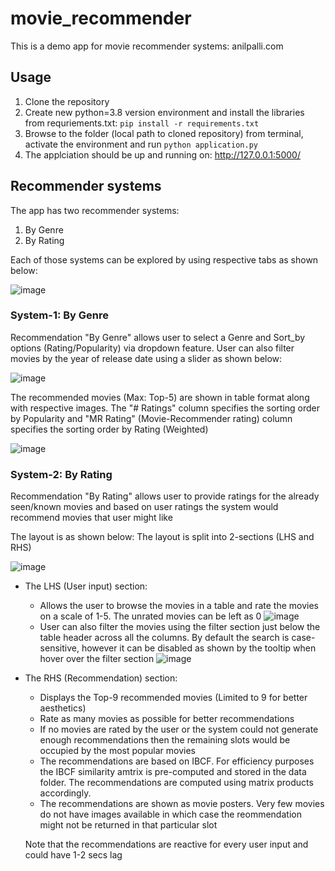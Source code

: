 # movie_recommender
 
This is a demo app for movie recommender systems: anilpalli.com

## Usage

1. Clone the repository
2. Create new python=3.8 version environment and install the libraries from requriements.txt: `pip install -r requirements.txt`
3. Browse to the folder (local path to cloned repository) from terminal, activate the environment and run `python application.py`
4. The applciation should be up and running on: http://127.0.0.1:5000/

## Recommender systems

The app has two recommender systems: 
1. By Genre
2. By Rating

Each of those systems can be explored by using respective tabs as shown below:

![image](https://user-images.githubusercontent.com/67958934/145664881-477c5fd1-e656-4838-b67c-4143fc3c4720.png)

### System-1: By Genre

Recommendation "By Genre" allows user to select a Genre and Sort_by options (Rating/Popularity) via dropdown feature.
User can also filter movies by the year of release date using a slider as shown below:

![image](https://user-images.githubusercontent.com/67958934/145664874-9e81a9a2-4252-4d41-b13f-8f2d960468da.png)

The recommended movies (Max: Top-5) are shown in table format along with respective images.
The "# Ratings" column specifies the sorting order by Popularity and "MR Rating" (Movie-Recommender rating) column specifies the sorting order by Rating (Weighted)

![image](https://user-images.githubusercontent.com/67958934/145664455-f22c4d2b-3b3b-4f8a-baae-e46f40320ae8.png)

### System-2: By Rating

Recommendation "By Rating" allows user to provide ratings for the already seen/known movies and based on user ratings the system would recommend movies that user might like

The layout is as shown below: The layout is split into 2-sections (LHS and RHS)

![image](https://user-images.githubusercontent.com/67958934/145664575-467e8039-19b5-446a-b448-7c038d8fe834.png)

* The LHS (User input) section:
   * Allows the user to browse the movies in a table and rate the movies on a scale of 1-5. The unrated movies can be left as 0
 ![image](https://user-images.githubusercontent.com/67958934/145664687-31f94f74-e5fe-4b8e-adcf-19d9b532e5a7.png)
   * User can also filter the movies using the filter section just below the table header across all the columns. By default the search is case-sensitive, however it can be disabled as shown by the tooltip when hover over the filter section
 ![image](https://user-images.githubusercontent.com/67958934/145664710-8668d22e-a65c-43c8-9937-5383574056cc.png)
* The RHS (Recommendation) section:
   * Displays the Top-9 recommended movies (Limited to 9 for better aesthetics)
   * Rate as many movies as possible for better recommendations
   * If no movies are rated by the user or the system could not generate enough recommendations then the remaining slots would be occupied by the most popular movies
   * The recommendations are based on IBCF. For efficiency purposes the IBCF similarity amtrix is pre-computed and stored in the data folder. The recommendations are computed using matrix products accordingly.
   * The recommendations are shown as movie posters. Very few movies do not have images available in which case the reommendation might not be returned in that particular slot

   Note that the recommendations are reactive for every user input and could have 1-2 secs lag 
